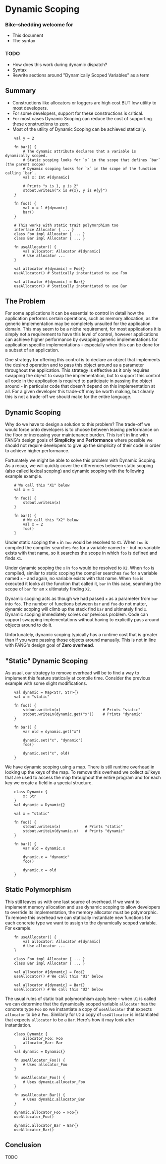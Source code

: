 # Dynamic Scoping

### Bike-shedding welcome for
- This document
- The syntax

### TODO
- How does this work during dynamic dispatch?
- Syntax
- Rewrite sections around "Dynamically Scoped Variables" as a term

## Summary
- Constructions like allocators or loggers are high cost BUT low utility to most developers.
- For some developers, support for these constructions is critical.
- For most cases Dynamic Scoping can reduce the cost of supporting these constructions to zero.
- Most of the utility of Dynamic Scoping can be achieved statically.

```
    val y = 2

    fn bar() {
        # The dynamic attribute declares that a variable is dynamically scoped.
        # Static scoping looks for `x` in the scope that defines `bar` (the parent scope)
        # Dynamic scoping looks for `x` in the scope of the function calling `bar`.
        val x: Int #[dynamic]

        # Prints "x is 1, y is 2"
        stdout.writeLn("x is #{x}, y is #{y}")
    }

    fn foo() {
        val x = 1 #[dynamic]
        bar()
    }

    # This works with static trait polymorphism too
    interface Allocator { ... }
    class Foo impl Allocator { ... }
    class Bar impl Allocator { ... }

    fn useAllocator() {
        val allocator: Allocator #[dynamic]
        # Use allocator ...
    }

    val allocator #[dynamic] = Foo{}
    useAllocator() # Statically instantiated to use Foo

    val allocator #[dynamic] = Bar{}
    useAllocator() # Statically instantiated to use Bar
```

## The Problem
For some applications it can be essential to control in detail how the application performs certain
operations, such as memory allocation, as the generic implementation may be completely unsuited for
the application domain. This may seem to be a niche requirement, for most applications it is simply
not a requirement to have this level of control, however applications can achieve higher performance
by swapping generic implementations for application specific implementations - especially when this
can be done for a subset of an application.

One strategy for offering this control is to declare an object that implements the desired operation
and to pass this object around as a parameter throughout the application. This strategy is effective
as it only requires swapping the object to swap the implementation, but to support this control all
code in the application is required to participate in passing the object around - in particular code
that doesn't depend on this implementation at all. For a given developer this trade-off may be worth
making, but clearly this is not a trade-off we should make for the entire language.

## Dynamic Scoping
Why do we have to design a solution to this problem? The trade-off we would force onto developers is
to choose between leaving performance on the floor or increasing your maintenance burden. This isn't
in line with FANG's design goals of **Simplicity** and **Performance** where possible we should not
require developers to give up the simplicity of their code in order to achieve higher performance.

Fortunately we might be able to solve this problem with Dynamic Scoping. As a recap, we will quickly
cover the differences between static scoping (also called lexical scoping) and dynamic scoping with
the following example example.

```
    # We call this "X1" below
    val x = 1

    fn foo() {
        stdout.writeLn(x)
    }

    fn bar() {
        # We call this "X2" below
        val x = 2
        foo()
    }
```

Under static scoping the `x` in `foo` would be resolved to `X1`. When `foo` is compiled the compiler
searches `foo` for a variable named `x` - but no variable exists with that name, so it searches the
scope in which `foo` is defined and finds `X1`.

Under dynamic scoping the `x` in `foo` would be resolved to `X2`. When `foo` is compiled, similar to
static scoping the compiler searches `foo` for a variable named `x` - and again, no variable exists
with that name. When `foo` is executed it looks at the function that called it, `bar` in this case,
searching the scope of `bar` for an `x` ultimately finding `X2`.

Dynamic scoping acts as though we had passed `x` as a parameter from `bar` into `foo`. The number of
functions between `bar` and `foo` do not matter, dynamic scoping will climb up the stack find `bar`
and ultimately find `x`. Dynamic scoping immediately solves our previous problem. Code can support
swapping implementations without having to explicitly pass around objects around to do it.

Unfortunately, dynamic scoping typically has a runtime cost that is greater than if you were passing
those objects around manually. This is not in line with FANG's design goal of **Zero overhead**.

## "Static" Dynamic Scoping
As usual, our strategy to remove overhead will be to find a way to implement this feature statically
at compile time. Consider the previous example with some slight modifications.
    
```
    val dynamic = Map<Str, Str>{}
    val x = "static"

    fn foo() {
        stdout.writeLn(x)                   # Prints "static"
        stdout.writeLn(dynamic.get("x"))    # Prints "dynamic"
    }

    fn bar() {
        var old = dynamic.get("x")

        dynamic.set("x", "dynamic")
        foo()

        dynamic.set("x", old)
    }
```

We have dynamic scoping using a map. There is still runtime overhead in looking up the keys of the
map. To remove this overhead we collect *all* keys that are used to access the map throughout the
entire program and for each key we create a field in a special structure.

```
    class Dynamic {
        x: Str
    }
    val dynamic = Dynamic{}

    val x = "static"

    fn foo() {
        stdout.writeLn(x)           # Prints "static"
        stdout.writeLn(dynamic.x)   # Prints "dynamic"
    }

    fn bar() {
        var old = dynamic.x

        dynamic.x = "dynamic"
        foo()

        dynamic.x = old
    }
```

## Static Polymorphism
This still leaves us with one last source of overhead. If we want to implement memory allocation and
use dynamic scoping to allow developers to override its implementation, the memory allocator must be
polymorphic. To remove this overhead we can statically instantiate new functions for each concrete
type we want to assign to the dynamically scoped variable. For example.

```
    fn useAllocator() {
        val allocator: Allocator #[dynamic]
        # Use allocator ...
    }

    class Foo impl Allocator { ... }
    class Bar impl Allocator { ... }

    val allocator #[dynamic] = Foo{}
    useAllocator() # We call this "U1" below

    val allocator #[dynamic] = Bar{}
    useAllocator() # We call this "U2" below
```

The usual rules of static trait polymorphism apply here - when `U1` is called we can determine that
the dynamically scoped variable `allocator` has the concrete type `Foo` so we instantiate a copy of
`useAllocator` that expects `allocator` to be a `Foo`. Similarly for `U2` a copy of `useAllocator`
is instantiated that expects `allocator` to be a `Bar`. Here's how it may look after instantiation.

```
    class Dynamic {
        allocator_Foo: Foo
        allocator_Bar: Bar
    }
    val dynamic = Dynamic{}

    fn useAllocator_Foo() {
        # Uses allocator_Foo
    }

    fn useAllocator_Foo() {
        # Uses dynamic.allocator_Foo
    }

    fn useAllocator_Bar() {
        # Uses dynamic.allocator_Bar
    }

    dynamic.allocator_Foo = Foo{}
    useAllocator_Foo()

    dynamic.allocator_Bar = Bar{}
    useAllocator_Bar()
```

## Conclusion
TODO

